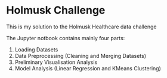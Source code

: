 # Holmusk Challenge
This is my solution to the Holmusk Healthcare data challenge

The Jupyter notbook contains mainly four parts:
1. Loading Datasets
2. Data Preprocessing (Cleaning and Merging Datasets)
3. Preliminary Visualisation Analysis
4. Model Analysis (Linear Regression and KMeans Clustering)
